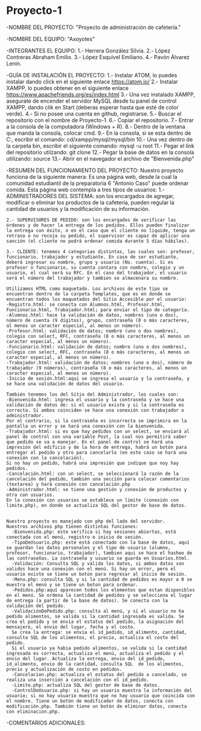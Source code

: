 # Proyecto-1
-NOMBRE DEL PROYECTO: "Proyecto de administración de cafetería."

-NOMBRE DEL EQUIPO: "Axoyotes"

-INTEGRANTES EL EQUIPO:
    1.- Herrera González Silvia.
    2.- López Contreras Abraham Emilio.
    3.- López Esquivel Emiliano.
    4.- Pavón Álvarez Lenin.

-GUÍA DE INSTALACIÓN EL PROYECTO:
    1.- Instalar ATOM,  lo puedes instalar dando click en el siguiente enlace https://atom.io/
    2.- Instalar XAMPP, lo puedes obtener en el siguiente enlace https://www.apachefriends.org/es/index.html
    3.- Una vez instalado XAMPP, asegurate de encender el servidor MySQL desde tu panel de control XAMPP, dando clik en Start (deberas esperar hasta que esté de color verde).
    4.- Si no posee una cuenta en github, registrarse.
    5.- Buscar el repositorio con el nombre de Proyecto-1.
    6.- Copiar el repositorio.
    7.- Entrar a la consola de la computadora (Windows + R).
    8.- Dentro de la ventana que manda la consola, colocar cmd.
    9.- En la consola, si se esta dentro de C:, escribir el comando: cd/xampp/mysql/mysql/bin
    10.- Una vez dentro de la carpeta bin, escribir el siguiente comando: mysql -u root
    11.- Pegar el link del repositorio utilzando: git clone <pegar el link del repositorio>
    12.- Pegar la base de datos en la consola utilizando: source <pegar la base de datos>
    13.- Abrir en el navegador el archivo de "Bienvenida.php"

-RESUMEN DEL FUNCIONAMIENTO DEL PROYECTO:
    Nuestro proyecto funciona de la siguiente manera:
    Es una página web, desde la cual la comunidad estudiantil de la preparatoria 6 "Antonio Caso" puede ordenar comida. Esta página web contempla a tres tipos de usuarios:
    1.- ADMINISTRADORES DEL SISTEMA: son los encargados de agregar, modificar o eliminar los productos de la cafetería, pueden regular la cantidad de usuarios y la modificación de su información.

    2.- SUPERVISORES DE PEDIDO: son los encargados de verificar las órdenes y de hacer la entrega de los pedidos. Ellos pueden finalizar la entrega con éxito, o en el caso que el cliente no liquide, tenga un retraso o no recoja su pedido, el supervisor es capaz de aplicar una sanción (el cliente no podrá ordenar comida durante 5 días hábiles).

    3.- CLIENTE: tenemos 4 categorias distintas, las cuales son: profesor, funcionario, trabajador y estudiante. En caso de ser estudiante, deberá ingresar su nombre, grupo y usuario (No. cuenta). Si es profesor o funcionario, su cuenta contara con nombre, colegio y un usuario, el cual será su RFC. En el caso del trabajador, el usuario será el número del trabajador y tambien se almacenara su nombre.

    Utilizamos HTML como maquetado. Los archivos de este tipo se encuentran dentro de la carpeta Templates, que es en donde se encuentran todos los maquetados del Sitio Accesible por el usuario:
    -Registro.html: se conecta con Alumnos.html, Profesor.html, Funcionario.html, Trabajador.html; para enviar el tipo de categoría.
    -Alumnos.html: hace la validación de datos, nombres (uno o dos), número de cuenta (9 dígitos), grupo, contraseña (8 o más caracteres, al menos un caracter especial, al menos un número).
    -Profesor.html: validación de datos; nombre (uno o dos nombres), colegio con select, RFC, contraseña (8 o más caracteres, al menos un caracter especial, al menos un número).
    -Funcionario.html: validación de datos; nombre (uno o dos nombres), colegio con select, RFC, contraseña (8 o más caracteres, al menos un caracter especial, al menos un número).
    -Trabajador.html: validación de datos; nombres (uno o dos), número de trabajador (9 números), contraseña (8 o más caracteres, al menos un caracter especial, al menos un número).
    -Inicio de sesión.html:aqui se ingresa el usuario y la contraseña, y se hace una validación de datos del usuario.

    También tenemos los del Sitio del Administrador, los cuales son:
    -Bienvenida.html: ingresa el usuario y la contraseña y se hace una validación de datos de: si el usuario existe y si la contraseña es correcta. Si ambos coinciden se hace una conexión con trabajador o administrador.
    Por el contrario, si la contraseña es incorrecta se imprimira en la pantalla un error y se hará una conexión con la bienvenida.
    -Trabajador.html: si es que hay pedidos con un select, se enviará al panel de control con una variable Post, la cual nos permitirá saber que pedido se va a manejar. En el panel de control se hará una impresión del edificio y de la hora de entrega, habrá un botón para entregar el pedido y otro para cancelarlo (en este caso se hará una conexión con la cancelación).
    Si no hay un pedido, habrá una impresión que indique que noy hay pedidos.
    -Cancelación.html: con un select, se seleccionará la razón de la cancelación del pedido, también una sección para colocar comentarios (textarea) y hará conexión con cancelación.php
    -Administrador.html: se tiene una gestión y conexión de productos y otra con usuarios.
    En la conexión con usuarios se establece un límite (conexión con limite.php), en donde se actualiza SQL del gestor de base de datos.


    Nuestro proyecto es manejado con php del lado del servidor.
    Nuestros archivos php tienen distintas funciones:
      -Bienvenida.php: este verifica si hay sesiones abiertas, está conectada con el menú, registro e inicio de sesión.
      -TipoDeUsuario.php: este está conectado con la base de datos, aquí se guardan los datos personales y el tipo de usuario (alumno, profesor, funcionario, trabajador), tambien aqui se hace el hasheo de las contraseñas. La contraseña y usuario se guarda en Usuarios.html.
      -Validación: Consulta SQL y valida los datos, si ambos datos son validos hace una conexión con el menú. Si hay un error, pero el usuario existe se tiene un boton para regresar al inicio de sesión.
      -Menu.php: consulta SQL y si la cantidad de pedidos es mayor a 0 se muestra el menú y se tiene un boton para ordenar.
      -Pedidos.php:aquí aparecen todos los elementos que estan disponibles en el menú. Se ordena la cantidad de pedidos y se selecciona el lugar de entrega (a partir de la base de datos). Se conecta con la validación del pedido.
      -ValidaciónDePedido.php: consulta al menú, y si el usuario no ha pedido alimentos, se valida si la cantidad ingresada es valida. Se crea el pedido y se envia el estatus del pedido, la asignación del mensajero, el envio del lugar, fecha y el costo.
      Se crea la entrega: se envia el id_pedido, id_alimento, cantidad, consulta SQL de los alimentos, el precio, actualiza el costo del pedido.
      Si el usuario ya habia pedido alimentos, se valida si la cantidad ingresada es correcta, actualiza el menú, actualiza el pedido y el envio del lugar. Actualiza la entrega, envio del id_pedido, id_alimento, envio de la cantidad, consulta SQL  de los alimentos, precio y actualización de costo en pedidos.
      -Cancelacion.php: actualiza el estatus del pedido a cancelado, se realiza una inserción a cancelación con el id_pedido.
      -Limite.php: actualiza SQL del gestor de base de datos.
      -ControlDeUsuario.php: si hay un usuario muestra la información del usuario; si no hay usuario muestra que no hay usuario que coincida con el nombre. Tiene un botón de modificador de datos, conecta con modificación.php. También tiene un botón de eliminar datos, conecta con eliminacion.php.


-COMENTARIOS ADICIONALES:
